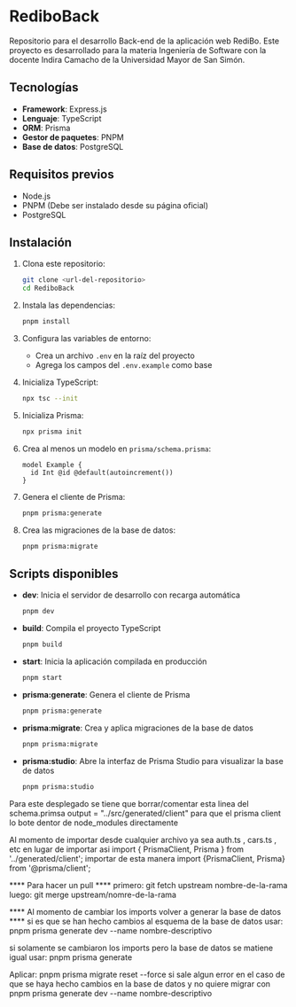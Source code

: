 # RediboBack

Repositorio para el desarrollo Back-end de la aplicación web RediBo. Este proyecto es desarrollado para la materia Ingeniería de Software con la docente Indira Camacho de la Universidad Mayor de San Simón.

## Tecnologías

- **Framework**: Express.js
- **Lenguaje**: TypeScript
- **ORM**: Prisma
- **Gestor de paquetes**: PNPM
- **Base de datos**: PostgreSQL

## Requisitos previos

- Node.js
- PNPM (Debe ser instalado desde su página oficial)
- PostgreSQL

## Instalación

1. Clona este repositorio:
   ```bash
   git clone <url-del-repositorio>
   cd RediboBack
   ```

2. Instala las dependencias:
   ```bash
   pnpm install
   ```

3. Configura las variables de entorno:
   - Crea un archivo `.env` en la raíz del proyecto
   - Agrega los campos del `.env.example` como base

4. Inicializa TypeScript:
   ```bash
   npx tsc --init
   ```

5. Inicializa Prisma:
   ```bash
   npx prisma init
   ```

6. Crea al menos un modelo en `prisma/schema.prisma`:
   ```prisma
   model Example {
     id Int @id @default(autoincrement())
   }
   ```

7. Genera el cliente de Prisma:
   ```bash
   pnpm prisma:generate
   ```

8. Crea las migraciones de la base de datos:
   ```bash
   pnpm prisma:migrate
   ```

## Scripts disponibles

- **dev**: Inicia el servidor de desarrollo con recarga automática
  ```bash
  pnpm dev
  ```

- **build**: Compila el proyecto TypeScript
  ```bash
  pnpm build
  ```

- **start**: Inicia la aplicación compilada en producción
  ```bash
  pnpm start
  ```

- **prisma:generate**: Genera el cliente de Prisma
  ```bash
  pnpm prisma:generate
  ```

- **prisma:migrate**: Crea y aplica migraciones de la base de datos
  ```bash
  pnpm prisma:migrate
  ```

- **prisma:studio**: Abre la interfaz de Prisma Studio para visualizar la base de datos
  ```bash
  pnpm prisma:studio
  ```


Para este desplegado se tiene que borrar/comentar esta linea del schema.primsa
  output   = "../src/generated/client"
para que el prisma client lo bote dentor de node_modules directamente

Al momento de importar desde cualquier archivo ya sea auth.ts , cars.ts , etc en lugar de 
importar asi
   import { PrismaClient, Prisma } from '../generated/client';
importar de esta manera
   import {PrismaClient, Prisma} from '@prisma/client';


**** Para hacer un pull ****
primero:
   git fetch upstream nombre-de-la-rama
luego:
   git merge upstream/nomre-de-la-rama


**** Al momento de cambiar los imports volver a generar la base de datos ****
si es que se han hecho cambios al esquema de la base de datos usar:
   pnpm prisma generate dev --name nombre-descriptivo

si solamente se cambiaron los imports pero la base de datos se matiene igual usar:
   pnpm prisma generate

Aplicar:
   pnpm prisma migrate reset --force
si sale algun error en el caso de que se haya hecho cambios en la base de datos y no quiere
migrar con pnpm prisma generate dev --name nombre-descriptivo
